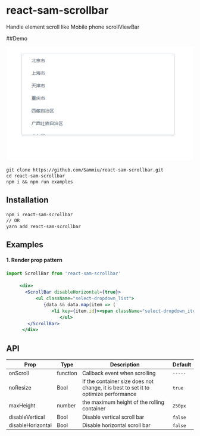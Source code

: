 # react-sam-scrollbar

Handle element scroll like Mobile phone scrollViewBar

##Demo

![avatar](examples/image/example.gif)

```
git clone https://github.com/Sammiu/react-sam-scrollbar.git
cd react-sam-scrollbar
npm i && npm run examples
```

## Installation

```
npm i react-sam-scrollbar
// OR
yarn add react-sam-scrollbar
```

## Examples

#### 1. Render prop pattern

```jsx
import ScrollBar from 'react-sam-scrollbar'

     <div>
       <ScrollBar disableHorizontal={true}>
           <ul className="select-dropdown_list">
              {data && data.map(item => (
                 <li key={item.id}><span className="select-dropdown_item_text">{item.name}</span></li>))}
                    </ul>
        </ScrollBar>
      </div>
```
## API

| Prop           | Type        | Description                                           | Default     |
 | --------------------- | ----------------- | ------------------------------------------------------------------------------------------------------------------------------------------------------------------------------------------------------------------------------------------------------------------------------------------------------------------------ | ----------- |
| onScroll          | function     | Callback event when scrolling                                                        | `-----`     |
| noResize          | Bool         | If the container size does not change, it is best to set it to optimize performance  | `true`     |
| maxHeight         | number       | the maximum height of the rolling container                                          | `250px`     |
| disableVertical   | Bool         | Disable vertical scroll bar                                                          | `false`     |
| disableHorizontal | Bool         | Disable horizontal scroll bar                                                        | `false`     |
